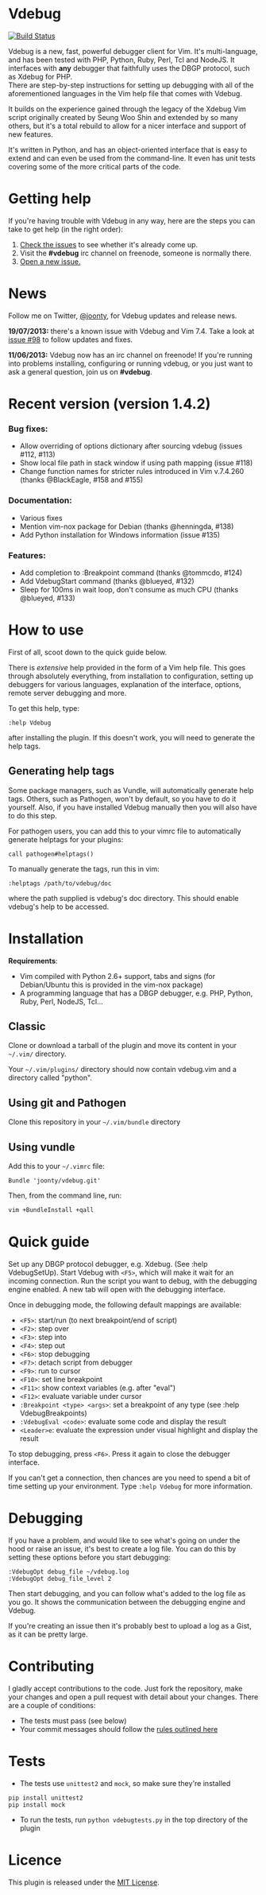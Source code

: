 # Vdebug

[![Build Status](https://travis-ci.org/joonty/vdebug.png?branch=master)](https://travis-ci.org/joonty/vdebug)

Vdebug is a new, fast, powerful debugger client for Vim. It's multi-language,
and has been tested with PHP, Python, Ruby, Perl, Tcl and NodeJS. It interfaces with 
**any** debugger that faithfully uses the DBGP protocol, such as Xdebug for PHP.  
There are step-by-step instructions for setting up debugging with all of the aforementioned 
languages in the Vim help file that comes with Vdebug. 

It builds on the experience gained through the legacy of the Xdebug Vim script 
originally created by Seung Woo Shin and extended by so many others, but it's a
total rebuild to allow for a nicer interface and support of new features.

It's written in Python, and has an object-oriented interface that is easy to extend 
and can even be used from the command-line. It even has unit tests covering
some of the more critical parts of the code.

# Getting help

If you're having trouble with Vdebug in any way, here are the steps you can take to get help (in the right order):

  1. [Check the issues][3] to see whether it's already come up.
  2. Visit the **#vdebug** irc channel on freenode, someone is normally there.
  3. [Open a new issue.][4]

# News

Follow me on Twitter, [@joonty](http://twitter.com/joonty), for Vdebug updates and release news.

**19/07/2013:** there's a known issue with Vdebug and Vim 7.4. Take a look at [issue #98][5] to follow updates and fixes.

**11/06/2013:** Vdebug now has an irc channel on freenode! If you're running into problems installing, configuring or running vdebug, or you just want to ask a general question, join us on **#vdebug**.

# Recent version (version 1.4.2)

### Bug fixes:
 * Allow overriding of options dictionary after sourcing vdebug (issues #112, #113)
 * Show local file path in stack window if using path mapping (issue #118)
 * Change function names for stricter rules introduced in Vim v.7.4.260 (thanks @BlackEagle, #158 and #155)

### Documentation:
 * Various fixes
 * Mention vim-nox package for Debian (thanks @henningda, #138)
 * Add Python installation for Windows information (issue #135)

### Features:
 * Add completion to :Breakpoint command (thanks @tommcdo, #124)
 * Add VdebugStart command (thanks @blueyed, #132)
 * Sleep for 100ms in wait loop, don't consume as much CPU (thanks @blueyed, #133)

# How to use

First of all, scoot down to the quick guide below.

There is *extensive* help provided in the form of a Vim help file. This goes
through absolutely everything, from installation to configuration, setting up
debuggers for various languages, explanation of the interface, options, remote
server debugging and more.

To get this help, type:

```
:help Vdebug
```

after installing the plugin. If this doesn't work, you will need to generate the help tags.

## Generating help tags

Some package managers, such as Vundle, will automatically generate help tags. Others, such as Pathogen, won't by default, so you have to do it yourself. Also, if you have installed Vdebug manually then you will also have to do this step.

For pathogen users, you can add this to your vimrc file to automatically generate helptags for your plugins:

```vim
call pathogen#helptags()
```

To manually generate the tags, run this in vim:

```vim
:helptags /path/to/vdebug/doc
```

where the path supplied is vdebug's doc directory. This should enable vdebug's help to be accessed.

# Installation

**Requirements**:

  * Vim compiled with Python 2.6+ support, tabs and signs (for Debian/Ubuntu this is provided in the vim-nox package)
  * A programming language that has a DBGP debugger, e.g. PHP, Python, Ruby,
    Perl, NodeJS, Tcl...

## Classic

Clone or download a tarball of the plugin and move its content in your
`~/.vim/` directory.

Your `~/.vim/plugins/` directory should now contain vdebug.vim and a directory
called "python".

## Using git and Pathogen

Clone this repository in your `~/.vim/bundle` directory

## Using vundle

Add this to your `~/.vimrc` file:

```vim
Bundle 'joonty/vdebug.git'
```

Then, from the command line, run:

```bash
vim +BundleInstall +qall
```

# Quick guide

Set up any DBGP protocol debugger, e.g. Xdebug. (See :help VdebugSetUp). Start Vdebug with `<F5>`, which will make it wait for an incoming connection. Run the script you want to debug, with the debugging engine enabled. A new tab will open with the debugging interface.

Once in debugging mode, the following default mappings are available:

 * `<F5>`: start/run (to next breakpoint/end of script)
 * `<F2>`: step over
 * `<F3>`: step into
 * `<F4>`: step out
 * `<F6>`: stop debugging
 * `<F7>`: detach script from debugger
 * `<F9>`: run to cursor
 * `<F10>`: set line breakpoint
 * `<F11>`: show context variables (e.g. after "eval")
 * `<F12>`: evaluate variable under cursor
 * `:Breakpoint <type> <args>`: set a breakpoint of any type (see :help
    VdebugBreakpoints)
 * `:VdebugEval <code>`: evaluate some code and display the result
 * `<Leader>e`: evaluate the expression under visual highlight and display the result

To stop debugging, press `<F6>`. Press it again to close the debugger interface.

If you can't get a connection, then chances are you need to spend a bit of time setting up your environment. Type `:help Vdebug` for more information.

# Debugging

If you have a problem, and would like to see what's going on under the hood or raise an issue, it's best to create a log file. You can do this by setting these options before you start debugging:

```vim
:VdebugOpt debug_file ~/vdebug.log
:VdebugOpt debug_file_level 2
```

Then start debugging, and you can follow what's added to the log file as you go. It shows the communication between the debugging engine and Vdebug.

If you're creating an issue then it's probably best to upload a log as a Gist, as it can be pretty large.

# Contributing

I gladly accept contributions to the code. Just fork the repository, make your changes and open a pull request with detail about your changes. There are a couple of conditions:

 * The tests must pass (see below)
 * Your commit messages should follow the [rules outlined here][2]

# Tests

 * The tests use `unittest2` and `mock`, so make sure they're installed

```
pip install unittest2
pip install mock
```

* To run the tests, run `python vdebugtests.py` in the top directory of the plugin

# Licence

This plugin is released under the [MIT License][1].

[1]: https://raw.github.com/joonty/vdebug/master/LICENCE
[2]: http://tbaggery.com/2008/04/19/a-note-about-git-commit-messages.html
[3]: https://github.com/joonty/vdebug/issues/
[4]: https://github.com/joonty/vdebug/issues/new
[5]: https://github.com/joonty/vdebug/issues/98
